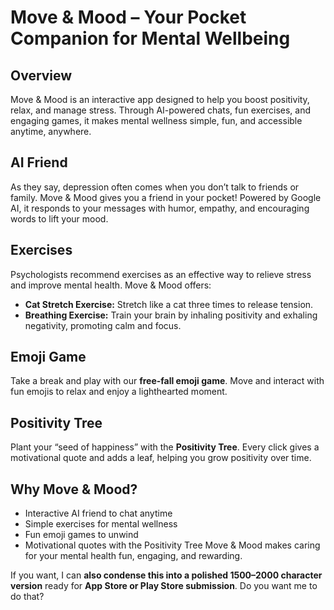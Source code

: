 # Move & Mood – Your Pocket Companion for Mental Wellbeing

## Overview

Move & Mood is an interactive app designed to help you boost positivity, relax, and manage stress. Through AI-powered chats, fun exercises, and engaging games, it makes mental wellness simple, fun, and accessible anytime, anywhere.

## AI Friend

As they say, depression often comes when you don’t talk to friends or family. Move & Mood gives you a friend in your pocket! Powered by Google AI, it responds to your messages with humor, empathy, and encouraging words to lift your mood.

## Exercises

Psychologists recommend exercises as an effective way to relieve stress and improve mental health. Move & Mood offers:

* **Cat Stretch Exercise:** Stretch like a cat three times to release tension.
* **Breathing Exercise:** Train your brain by inhaling positivity and exhaling negativity, promoting calm and focus.

## Emoji Game

Take a break and play with our **free-fall emoji game**. Move and interact with fun emojis to relax and enjoy a lighthearted moment.

## Positivity Tree

Plant your “seed of happiness” with the **Positivity Tree**. Every click gives a motivational quote and adds a leaf, helping you grow positivity over time.

## Why Move & Mood?

* Interactive AI friend to chat anytime
* Simple exercises for mental wellness
* Fun emoji games to unwind
* Motivational quotes with the Positivity Tree
  Move & Mood makes caring for your mental health fun, engaging, and rewarding.


If you want, I can **also condense this into a polished 1500–2000 character version** ready for **App Store or Play Store submission**. Do you want me to do that?
